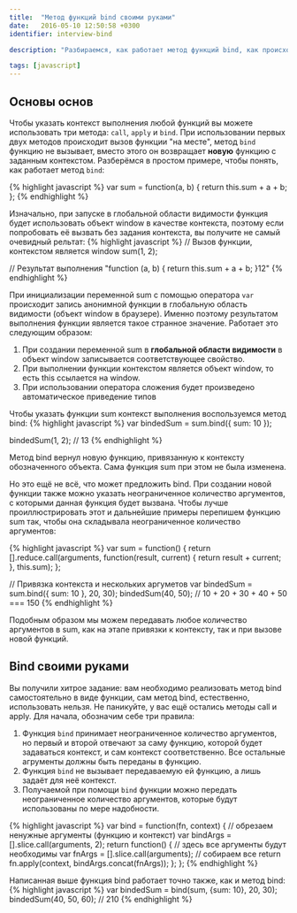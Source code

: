 ```yaml
---
title:  "Метод функций bind своими руками"
date:   2016-05-10 12:50:58 +0300
identifier: interview-bind

description: "Разбираемся, как работает метод функций bind, как происходит привязка контекста и строим свой аналог на основе метода apply"

tags: [javascript]
---
```


## Основы основ
Чтобы указать контекст выполнения любой функций вы можете использовать три метода: `call`, `apply` и `bind`. При использовании первых двух методов происходит вызов функции "на месте", метод `bind` функцию не вызывает, вместо этого он возвращает **новую** функцию с заданным контекстом. Разберёмся в простом примере, чтобы понять, как работает метод `bind`:

{% highlight javascript %}
var sum = function(a, b) {
  return this.sum + a + b;
};
{% endhighlight %}

Изначально, при запуске в глобальной области видимости функция будет использовать объект window в качестве контекста, поэтому если попробовать её вызвать без задания контекста, вы получите не самый очевидный рельтат:
{% highlight javascript %}
// Вызов функции, контекстом является window
sum(1, 2);

// Результат выполнения
"function (a, b) {
  return this.sum + a + b;
}12"
{% endhighlight %}

При инициализации переменной sum с помощью оператора `var` происходит запись анонимной функции в глобальную область видимости (объект window в браузере). Именно поэтому результатом выполнения функции является такое странное значение. Работает это следующим образом:

1. При создании переменной sum в **глобальной области видимости** в объект window записывается соответствующее свойство.
2. При выполнении функции контекстом является объект window, то есть this ссылается на window.
3. При использовании оператора сложения будет произведено автоматическое приведение типов

Чтобы указать функции sum контекст выполнения воспользуемся метод bind:
{% highlight javascript %}
var bindedSum = sum.bind({
  sum: 10
});

bindedSum(1, 2); // 13
{% endhighlight %}

Метод bind вернул новую функцию, привязанную к контексту обозначенного объекта. Сама функция sum при этом не была изменена.

Но это ещё не всё, что может предложить bind. При создании новой функции также можно указать неограниченное количество аргументов, с которыми данная функция будет вызвана. Чтобы лучше проиллюстрировать этот и дальнейшие примеры перепишем функцию sum так, чтобы она складывала неограниченное количество аргументов:

{% highlight javascript %}
var sum = function() {
  return [].reduce.call(arguments, function(result, current) {
    return result + current;
  }, this.sum);
};

// Привязка контекста и нескольких аргуметов
var bindedSum = sum.bind({ sum: 10 }, 20, 30);
bindedSum(40, 50); // 10 + 20 + 30 + 40 + 50 === 150
{% endhighlight %}

Подобным образом мы можем передавать любое количество аргументов в sum, как на этапе привязки к контексту, так и при вызове новой функций.

## Bind своими руками
Вы получили хитрое задание: вам необходимо реализовать метод bind самостоятельно в виде функции, сам метод bind, естественно, использовать нельзя. Не паникуйте, у вас ещё остались методы call и apply. Для начала, обозначим себе три правила:

1. Функция `bind` принимает неограниченное количество аргументов, но первый и второй отвечают за саму функцию, которой будет задаваться контекст, и сам контекст соответственно. Все остальные агрументы должны быть переданы в функцию.
2. Функция `bind` не вызывает передаваемую ей функцию, а лишь задаёт для неё контекст.
3. Получаемой при помощи `bind` функции можно передать неограниченное количество аргументов, которые будут использованы по мере надобности.

{% highlight javascript %}
var bind = function(fn, context) {
  // обрезаем ненужные аргументы (функцию и контекст)
  var bindArgs = [].slice.call(arguments, 2);
  return function() {
    // здесь все аргументы будут необходимы
    var fnArgs = [].slice.call(arguments);
    // собираем все 
    return fn.apply(context, bindArgs.concat(fnArgs));
  };
};
{% endhighlight %}

Написанная выше функция bind работает точно также, как и метод bind:
{% highlight javascript %}
var bindedSum = bind(sum, {sum: 10}, 20, 30);
bindedSum(40, 50, 60); // 210
{% endhighlight %}
